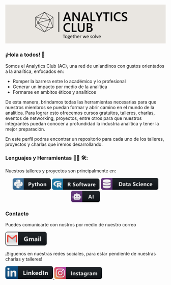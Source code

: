 
![Header](https://raw.githubusercontent.com/AnalyticsClub/AnalyticsClub/master/ANCL1.PNG "Header")
### ¡Hola a todos! 👋

Somos el Analytics Club (AC), una red de uniandinos con gustos orientados a la analítica, enfocados en:
* Romper la barrera entre lo académico y lo profesional
* Generar un impacto por medio de la analítica
* Formarse en ambitos éticos y analíticos

De esta manera, brindamos todas las herramientas necesarias para que nuestros miembros se puedan formar y abrir camino en el mundo de la analítica. Para lograr esto ofrecemos cursos gratuitos, talleres, charlas, eventos de networking, proyectos, entre otros para que nuestros integrantes puedan conocer a profundidad la industria analítica y tener la mejor preparación.

En este perfil podras encontrar un repositorio para cada uno de los talleres, proyectos y charlas que iremos desarrollando.
### Lenguajes y Herramientas  👨‍💻 🛠:
Nuestros talleres y proyectos son principalmente en:
<p align="center">
<img src="https://raw.githubusercontent.com/AnalyticsClub/AnalyticsClub/master/socials/python.png" alt="python" width="120" hight="50">
<img src="https://raw.githubusercontent.com/AnalyticsClub/AnalyticsClub/master/socials/rsoftware.png" alt="r" width="150" hight="50">
<img src="https://raw.githubusercontent.com/AnalyticsClub/AnalyticsClub/master/socials/datascience.png" alt="ds" width="180" hight="50">
<img src="https://raw.githubusercontent.com/AnalyticsClub/AnalyticsClub/master/socials/ai.png" alt="ai" width="90" hight="50">

### Contacto
Puedes comunicarte con nostros por medio de nuestro correo

<a href="mailto:analytics.club.contact@gmail.com"><img src="https://raw.githubusercontent.com/AnalyticsClub/AnalyticsClub/master/socials/gmail.png" alt="Gmail" width="130" hight="100">
 </a> 
 
¡Siguenos en nuestras redes sociales, para estar pendiente de nuestras charlas y talleres!

<a href="https://www.linkedin.com/company/analytics-club-ac"><img src="https://raw.githubusercontent.com/AnalyticsClub/AnalyticsClub/master/socials/linkedin.png" alt="Linkedin" width="150" hight="100">
<a href="https://www.instagram.com/analytics.club.ac/"><img src="https://raw.githubusercontent.com/AnalyticsClub/AnalyticsClub/master/socials/instagram.png" alt="Instagram" width="150" hight="100">

<!--
**AnalyticsClub/AnalyticsClub** is a ✨ _special_ ✨ repository because its `README.md` (this file) appears on your GitHub profile.

Here are some ideas to get you started:

- 🔭 I’m currently working on ...
- 🌱 I’m currently learning ...
- 👯 I’m looking to collaborate on ...
- 🤔 I’m looking for help with ...
- 💬 Ask me about ...
- 📫 How to reach me: ...
- 😄 Pronouns: ...
- ⚡ Fun fact: ...
-->
